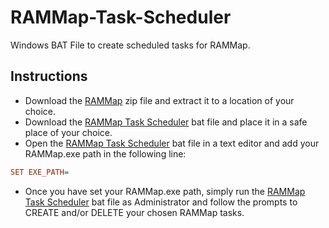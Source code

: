 # RAMMap-Task-Scheduler
Windows BAT File to create scheduled tasks for RAMMap.

## Instructions


 * Download the [RAMMap](https://download.sysinternals.com/files/RAMMap.zip) zip file and extract it to a location of your choice.
 * Download the [RAMMap Task Scheduler](https://raw.githubusercontent.com/NimbiDev/RAMMap-Task-Scheduler/main/RAMMap%20Task%20Scheduler.bat) bat file and place it in a safe place of your choice.
 * Open the [RAMMap Task Scheduler](https://raw.githubusercontent.com/NimbiDev/RAMMap-Task-Scheduler/main/RAMMap%20Task%20Scheduler.bat) bat file in a text editor and add your RAMMap.exe path in the following line:

```ini
SET EXE_PATH=
```

 * Once you have set your RAMMap.exe path, simply run the [RAMMap Task Scheduler](https://raw.githubusercontent.com/NimbiDev/RAMMap-Task-Scheduler/main/RAMMap%20Task%20Scheduler.bat) bat file as Administrator and follow the prompts to CREATE and/or DELETE your chosen RAMMap tasks.
